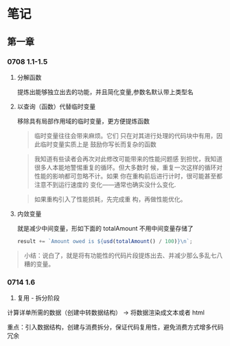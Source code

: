 # 笔记

## 第一章

### 0708 1.1-1.5

1. 分解函数

   提炼出能够独立出去的功能，并且简化变量,参数名默认带上类型名

2. 以查询（函数）代替临时变量

   移除具有局部作用域的临时变量，更方便提炼函数

   > 临时变量往往会带来麻烦。它们 只在对其进行处理的代码块中有用，因此临时变量实质上是 鼓励你写长而复杂的函数

   > 我知道有些读者会再次对此修改可能带来的性能问题感 到担忧，我知道很多人本能地警惕重复的循环。但大多数时 候，重复一次这样的循环对性能的影响都可忽略不计。如果 你在重构前后进行计时，很可能甚至都注意不到运行速度的 变化——通常也确实没什么变化.

   > 如果重构引入了性能损耗，先完成重 构，再做性能优化。

3. 内敛变量

   就是减少中间变量，形如下面的 totalAmount 不用中间变量存储了

   ```js
   result += `Amount owed is ${usd(totalAmount() / 100)}\n`;
   ```

> 小结：说白了，就是将有功能性的代码片段提炼出去、并减少那么多乱七八糟的变量。

### 0714 1.6

1. 复用 - 拆分阶段

计算详单所需的数据（创建中转数据结构） -> 将数据渲染成文本或者 html

重点：引入数据结构，创建与消费拆分，保证代码复用性，避免消费方式增多代码冗余
